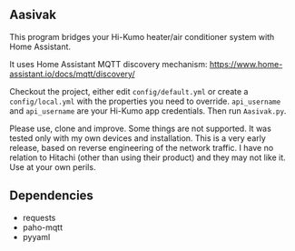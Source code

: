 ## Aasivak

This program bridges your Hi-Kumo heater/air conditioner system with Home Assistant.

It uses Home Assistant MQTT discovery mechanism: https://www.home-assistant.io/docs/mqtt/discovery/ 

Checkout the project, either edit ```config/default.yml``` or create a ```config/local.yml``` with the properties you need to override. ```api_username``` and ```api_username``` are your Hi-Kumo app credentials. Then run ```Aasivak.py```.

Please use, clone and improve. Some things are not supported. It was tested only with my own devices and installation. This is a very early release, based on reverse engineering of the network traffic. I have no relation to Hitachi (other than using their product) and they may not like it. Use at your own perils.

## Dependencies

- requests
- paho-mqtt
- pyyaml

